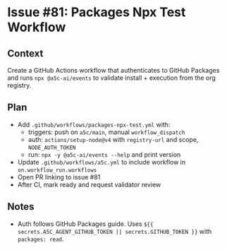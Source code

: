 # Issue #81: Packages Npx Test Workflow

## Context

Create a GitHub Actions workflow that authenticates to GitHub Packages and runs `npx @a5c-ai/events` to validate install + execution from the org registry.

## Plan

- Add `.github/workflows/packages-npx-test.yml` with:
  - triggers: push on `a5c/main`, manual `workflow_dispatch`
  - auth: `actions/setup-node@v4` with `registry-url` and scope, `NODE_AUTH_TOKEN`
  - run: `npx -y @a5c-ai/events --help` and print version
- Update `.github/workflows/a5c.yml` to include workflow in `on.workflow_run.workflows`
- Open PR linking to issue #81
- After CI, mark ready and request validator review

## Notes

- Auth follows GitHub Packages guide. Uses `${{ secrets.A5C_AGENT_GITHUB_TOKEN || secrets.GITHUB_TOKEN }}` with `packages: read`.
